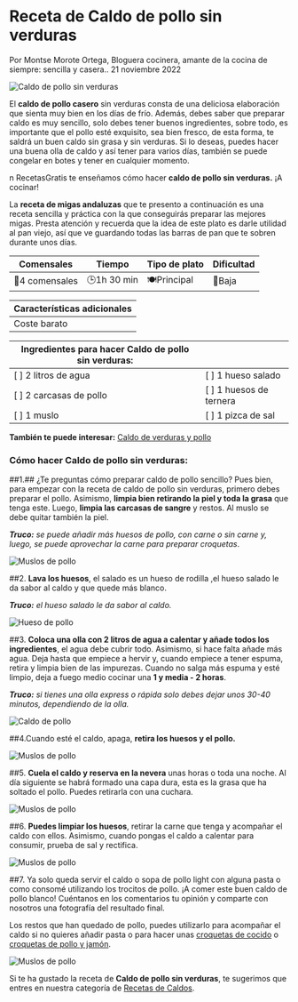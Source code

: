 # Receta de Caldo de pollo sin verduras

Por Montse Morote Ortega, Bloguera cocinera, amante de la cocina de siempre: sencilla y casera.. 21 noviembre 2022

![Caldo de pollo sin verduras](https://cdn0.recetasgratis.net/es/posts/4/4/2/caldo_de_pollo_sin_verduras_76244_600.jpg)

El **caldo de pollo casero** sin verduras consta de una deliciosa elaboración que sienta muy bien en los días de frío. Además, debes saber que preparar caldo es muy sencillo, solo debes tener buenos ingredientes, sobre todo, es importante que el pollo esté exquisito, sea bien fresco, de esta forma, te saldrá un buen caldo sin grasa y sin verduras. Si lo deseas, puedes hacer una buena olla de caldo y así tener para varios días, también se puede congelar en botes y tener en cualquier momento.

n RecetasGratis te enseñamos cómo hacer **caldo de pollo sin verduras.** ¡A cocinar!

La **receta de migas andaluzas** que te presento a continuación es una receta sencilla y práctica con la que conseguirás preparar las mejores migas. Presta atención y recuerda que la idea de este plato es darle utilidad al pan viejo, así que ve guardando todas las barras de pan que te sobren durante unos días.

| Comensales | Tiempo | Tipo de plato | Dificultad |
|------------|--------|---------------|------------|
| 👥4 comensales | 🕒1h 30 min | 🍽Principal | 📶Baja       |

| **Características adicionales**                                                                                   |
|--------------------------------------------------------------------------------------------------------------|
| Coste barato|

| Ingredientes para hacer Caldo de pollo sin verduras: | |
|-----------------------------------------------|------------------------------------------------|
| [ ] 2 litros de agua                  | [ ]  1 hueso salado                |
| [ ] 2 carcasas de pollo                     | [ ] 1 huesos de ternera                                       |
| [ ] 1 muslo                           | [ ] 1 pizca de sal                                        |

**También te puede interesar:** [Caldo de verduras y pollo](https://www.recetasgratis.net/receta-de-caldo-de-verduras-y-pollo-56094.html)

### Cómo hacer Caldo de pollo sin verduras:
##1.## ¿Te preguntas cómo preparar caldo de pollo sencillo? Pues bien, para empezar con la receta de caldo de pollo sin verduras, primero debes preparar el pollo. Asimismo, **limpia bien retirando la piel y toda la grasa** que tenga este. Luego, **limpia las carcasas de sangre** y restos. Al muslo se debe quitar también la piel.

***Truco:** se puede añadir más huesos de pollo, con carne o sin carne y, luego, se puede aprovechar la carne para preparar croquetas*.

![Muslos de pollo](https://cdn0.recetasgratis.net/es/posts/4/4/2/caldo_de_pollo_sin_verduras_76244_paso_0_600.jpg)

##2. **Lava los huesos**, el salado es un hueso de rodilla ,el hueso salado le da sabor al caldo y que quede más blanco.

***Truco:** el hueso salado le da sabor al caldo.*

![Hueso de pollo](https://cdn0.recetasgratis.net/es/posts/4/4/2/caldo_de_pollo_sin_verduras_76244_paso_1_600.jpg)

##3. **Coloca una olla con 2 litros de agua a calentar y añade todos los ingredientes**, el agua debe cubrir todo. Asimismo, si hace falta añade más agua. Deja hasta que empiece a hervir y, cuando empiece a tener espuma, retira y limpia bien de las impurezas. Cuando no salga más espuma y esté limpio, deja a fuego medio cocinar una **1 y media - 2 horas**.

***Truco:** si tienes una olla express o rápida solo debes dejar unos 30-40 minutos, dependiendo de la olla.*

![Caldo de pollo](https://cdn0.recetasgratis.net/es/posts/4/4/2/caldo_de_pollo_sin_verduras_76244_paso_2_600.jpg)

##4.Cuando esté el caldo, apaga, **retira los huesos y el pollo.**

![Muslos de pollo](https://cdn0.recetasgratis.net/es/posts/4/4/2/caldo_de_pollo_sin_verduras_76244_paso_3_600.jpg)

##5. **Cuela el caldo y reserva en la nevera** unas horas o toda una noche. Al día siguiente se habrá formado una capa dura, esta es la grasa que ha soltado el pollo. Puedes retirarla con una cuchara.

![Muslos de pollo](https://cdn0.recetasgratis.net/es/posts/4/4/2/caldo_de_pollo_sin_verduras_76244_paso_4_600.jpg)

 ##6. **Puedes limpiar los huesos**, retirar la carne que tenga y acompañar el caldo con ellos. Asimismo, cuando pongas el caldo a calentar para consumir, prueba de sal y rectifica.

![Muslos de pollo](https://cdn0.recetasgratis.net/es/posts/4/4/2/caldo_de_pollo_sin_verduras_76244_paso_5_600.jpg)

##7.
Ya solo queda servir el caldo o sopa de pollo light con alguna pasta o como consomé utilizando los trocitos de pollo. ¡A comer este buen caldo de pollo blanco! Cuéntanos en los comentarios tu opinión y comparte con nosotros una fotografía del resultado final.

Los restos que han quedado de pollo, puedes utilizarlo para acompañar el caldo si no quieres añadir pasta o para hacer unas [croquetas de cocido](https://www.recetasgratis.net/receta-de-croquetas-de-cocido-57926.html) o [croquetas de pollo y jamón](https://www.recetasgratis.net/receta-de-croquetas-de-pollo-y-jamon-59331.html).

![Muslos de pollo](https://cdn0.recetasgratis.net/es/posts/4/4/2/caldo_de_pollo_sin_verduras_76244_paso_6_600.jpg)

Si te ha gustado la receta de **Caldo de pollo sin verduras**, te sugerimos que entres en nuestra categoría de [Recetas de Caldos](https://www.recetasgratis.net/receta-de-croquetas-de-pollo-y-jamon-59331.html).

